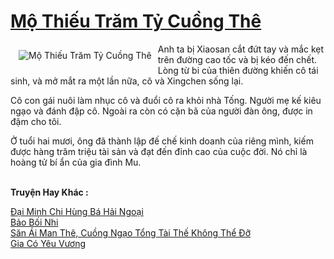 <a href="https://truyentiki.com/mo-thieu-tram-ty-cuong-the.31955/" title="Mộ Thiếu Trăm Tỷ Cuồng Thê"><h1>Mộ Thiếu Trăm Tỷ Cuồng Thê</h1></a><div style="display:table"><img align="right" style="float: left; padding: 10px;" src="https://truyentiki.com/a/img/str/src/mo-thieu-tram-ty-cuong-the-1591847476.jpg" alt="Mộ Thiếu Trăm Tỷ Cuồng Thê">Anh ta bị Xiaosan cắt đứt tay và mắc kẹt trên đường cao tốc và bị kéo đến chết. Lòng từ bi của thiên đường khiến cô tái sinh, và mở mắt ra một lần nữa, cô và Xingchen sống lại. <p></p> Cô con gái nuôi làm nhục cô và đuổi cô ra khỏi nhà Tống. Người mẹ kế kiêu ngạo và đánh đập cô. Ngoài ra còn có cặn bã của người đàn ông, được in đậm cho tôi. <p></p> Ở tuổi hai mươi, ông đã thành lập đế chế kinh doanh của riêng mình, kiếm được hàng trăm triệu tài sản và đạt đến đỉnh cao của cuộc đời. Nó chỉ là hoàng tử bí ẩn của gia đình Mu.</div><p><br><b>Truyện Hay Khác :</b></p><a href="https://truyentiki.com/dai-minh-chi-hung-ba-hai-ngoai.31954/" alt="Đại Minh Chi Hùng Bá Hải Ngoại">Đại Minh Chi Hùng Bá Hải Ngoại</a><br/><a href="https://github.com/nownovels/top500/tree/master/truyenhay/33926/" alt="Bảo Bối Nhi">Bảo Bối Nhi</a><br/><a href="https://github.com/nownovels/truyenhay/tree/master/truyenhay/30693/README.md" alt="Săn Ái Man Thê, Cuồng Ngạo Tổng Tài Thế Không Thể Đỡ">Săn Ái Man Thê, Cuồng Ngạo Tổng Tài Thế Không Thể Đỡ</a><br/><a href="https://www.scoop.it/topic/nownovels/p/4119282810/2020/06/20/truyen-gia-co-yeu-vuong" alt="Gia Có Yêu Vương">Gia Có Yêu Vương</a><br/>